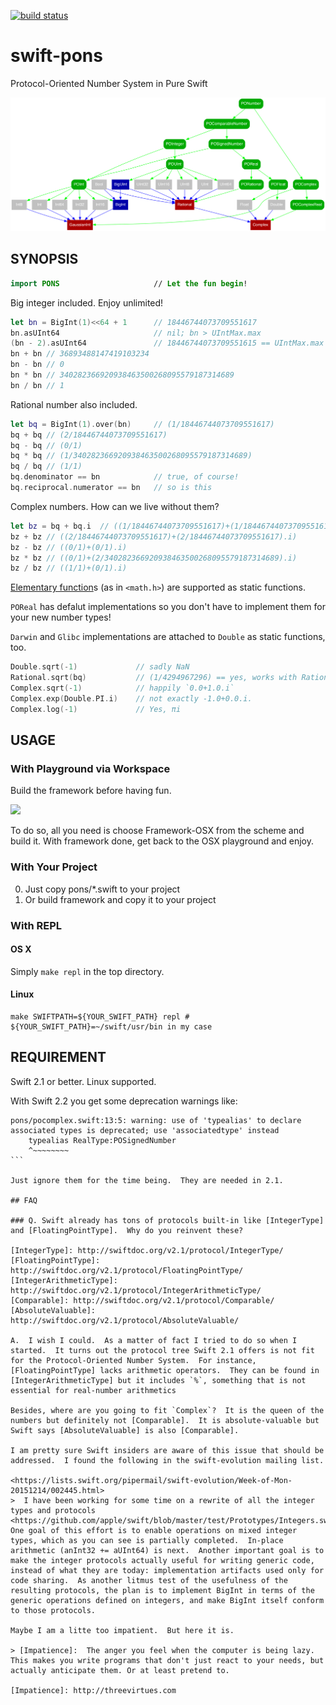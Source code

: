 [![build status](https://secure.travis-ci.org/dankogai/swift-pons.png)](http://travis-ci.org/dankogai/swift-pons)

# swift-pons
Protocol-Oriented Number System in Pure Swift

![typetree](./typetree.png)

## SYNOPSIS

````swift
import PONS                     // Let the fun begin!
````

Big integer included.  Enjoy unlimited!

````swift
let bn = BigInt(1)<<64 + 1      // 18446744073709551617
bn.asUInt64                     // nil; bn > UIntMax.max
(bn - 2).asUInt64               // 18446744073709551615 == UIntMax.max
bn + bn // 36893488147419103234
bn - bn // 0
bn * bn // 340282366920938463500268095579187314689
bn / bn // 1
````

Rational number also included.
 
````swift
let bq = BigInt(1).over(bn)     // (1/18446744073709551617)
bq + bq // (2/18446744073709551617)
bq - bq // (0/1)
bq * bq // (1/340282366920938463500268095579187314689)
bq / bq // (1/1)
bq.denominator == bn            // true, of course!
bq.reciprocal.numerator == bn   // so is this
````

Complex numbers.  How can we live without them?

````swift
let bz = bq + bq.i  // ((1/18446744073709551617)+(1/18446744073709551617).i)
bz + bz // ((2/18446744073709551617)+(2/18446744073709551617).i)
bz - bz // ((0/1)+(0/1).i)
bz * bz // ((0/1)+(2/340282366920938463500268095579187314689).i)
bz / bz // ((1/1)+(0/1).i)
````

[Elementary function]s (as in `<math.h>`) are supported as static functions. 

`POReal` has defalut implementations so you don't have to implement them for your new number types!

`Darwin` and `Glibc` implementations are attached to `Double` as static functions, too.

[Elementary function]: https://en.wikipedia.org/wiki/Elementary_function

````swift
Double.sqrt(-1)             // sadly NaN
Rational.sqrt(bq)           // (1/4294967296) == yes, works with Rational, too!
Complex.sqrt(-1)            // happily `0.0+1.0.i`
Complex.exp(Double.PI.i)    // not exactly -1.0+0.0.i.
Complex.log(-1)             // Yes, πi
````

## USAGE

### With Playground via Workspace

Build the framework before having fun.

![](screenshots/select-scheme.png)

To do so, all you need is choose Framework-OSX from the scheme and build it.  With framework done, 
get back to the OSX playground and enjoy.

### With Your Project

0. Just copy pons/*.swift to your project
1. Or build framework and copy it to your project

### With REPL

#### OS X

Simply `make repl` in the top directory.

#### Linux

````
make SWIFTPATH=${YOUR_SWIFT_PATH} repl # ${YOUR_SWIFT_PATH}=~/swift/usr/bin in my case
````

## REQUIREMENT

Swift 2.1 or better.  Linux supported.

With Swift 2.2 you get some deprecation warnings like:

````
pons/pocomplex.swift:13:5: warning: use of 'typealias' to declare associated types is deprecated; use 'associatedtype' instead
    typealias RealType:POSignedNumber
    ^~~~~~~~~
```

Just ignore them for the time being.  They are needed in 2.1.

## FAQ

### Q. Swift already has tons of protocols built-in like [IntegerType] and [FloatingPointType].  Why do you reinvent these?

[IntegerType]: http://swiftdoc.org/v2.1/protocol/IntegerType/
[FloatingPointType]: http://swiftdoc.org/v2.1/protocol/FloatingPointType/
[IntegerArithmeticType]: http://swiftdoc.org/v2.1/protocol/IntegerArithmeticType/
[Comparable]: http://swiftdoc.org/v2.1/protocol/Comparable/
[AbsoluteValuable]: http://swiftdoc.org/v2.1/protocol/AbsoluteValuable/

A.  I wish I could.  As a matter of fact I tried to do so when I started.  It turns out the protocol tree Swift 2.1 offers is not fit for the Protocol-Oriented Number System.  For instance, [FloatingPointType] lacks arithmetic operators.  They can be found in [IntegerArithmeticType] but it includes `%`, something that is not essential for real-number arithmetics

Besides, where are you going to fit `Complex`?  It is the queen of the numbers but definitely not [Comparable].  It is absolute-valuable but Swift says [AbsoluteValuable] is also [Comparable].

I am pretty sure Swift insiders are aware of this issue that should be addressed.  I found the following in the swift-evolution mailing list.

<https://lists.swift.org/pipermail/swift-evolution/Week-of-Mon-20151214/002445.html>
>  I have been working for some time on a rewrite of all the integer types and protocols <https://github.com/apple/swift/blob/master/test/Prototypes/Integers.swift.gyb>.  One goal of this effort is to enable operations on mixed integer types, which as you can see is partially completed.  In-place arithmetic (anInt32 += aUInt64) is next.  Another important goal is to make the integer protocols actually useful for writing generic code, instead of what they are today: implementation artifacts used only for code sharing.  As another litmus test of the usefulness of the resulting protocols, the plan is to implement BigInt in terms of the generic operations defined on integers, and make BigInt itself conform to those protocols. 

Maybe I am a litte too impatient.  But here it is.

> [Impatience]:  The anger you feel when the computer is being lazy. This makes you write programs that don't just react to your needs, but actually anticipate them. Or at least pretend to.

[Impatience]: http://threevirtues.com
